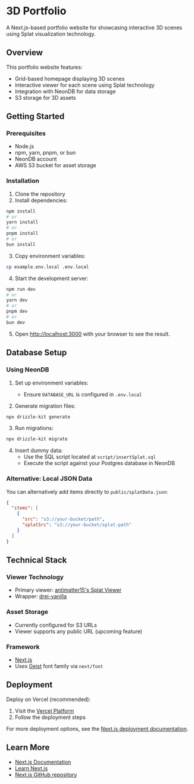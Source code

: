 # 3D Portfolio

A Next.js-based portfolio website for showcasing interactive 3D scenes using Splat visualization technology.

## Overview

This portfolio website features:
- Grid-based homepage displaying 3D scenes
- Interactive viewer for each scene using Splat technology
- Integration with NeonDB for data storage
- S3 storage for 3D assets

## Getting Started

### Prerequisites
- Node.js
- npm, yarn, pnpm, or bun
- NeonDB account
- AWS S3 bucket for asset storage

### Installation

1. Clone the repository
2. Install dependencies:
```bash
npm install
# or
yarn install
# or
pnpm install
# or
bun install
```

3. Copy environment variables:
```bash
cp example.env.local .env.local
```

4. Start the development server:
```bash
npm run dev
# or
yarn dev
# or
pnpm dev
# or
bun dev
```

5. Open [http://localhost:3000](http://localhost:3000) with your browser to see the result.

## Database Setup

### Using NeonDB

1. Set up environment variables:
   - Ensure `DATABASE_URL` is configured in `.env.local`

2. Generate migration files:
```bash
npx drizzle-kit generate
```

3. Run migrations:
```bash
npx drizzle-kit migrate
```

4. Insert dummy data:
   - Use the SQL script located at `script/insertSplat.sql`
   - Execute the script against your Postgres database in NeonDB

### Alternative: Local JSON Data

You can alternatively add items directly to `public/splatData.json`:
```json
{
  "items": [
    {
      "src": "s3://your-bucket/path",
      "splatSrc": "s3://your-bucket/splat-path"
    }
  ]
}
```

## Technical Stack

### Viewer Technology
- Primary viewer: [antimatter15's Splat Viewer](https://antimatter15.com/splat/)
- Wrapper: [drei-vanilla](https://github.com/pmndrs/drei-vanilla)

### Asset Storage
- Currently configured for S3 URLs
- Viewer supports any public URL (upcoming feature)

### Framework
- [Next.js](https://nextjs.org)
- Uses [Geist](https://vercel.com/font) font family via `next/font`

## Deployment

Deploy on Vercel (recommended):
1. Visit the [Vercel Platform](https://vercel.com/new?utm_medium=default-template&filter=next.js&utm_source=create-next-app&utm_campaign=create-next-app-readme)
2. Follow the deployment steps

For more deployment options, see the [Next.js deployment documentation](https://nextjs.org/docs/app/building-your-application/deploying).

## Learn More

- [Next.js Documentation](https://nextjs.org/docs)
- [Learn Next.js](https://nextjs.org/learn)
- [Next.js GitHub repository](https://github.com/vercel/next.js)